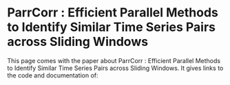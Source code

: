# ParrCorr : Efficient Parallel Methods to Identify Similar Time Series Pairs across Sliding Windows
This page comes with the paper about ParrCorr : Efficient Parallel Methods to Identify Similar Time Series Pairs across Sliding Windows. It gives links to the code and documentation of:

